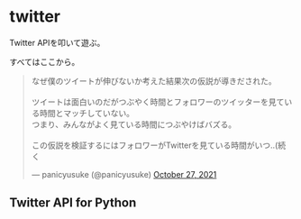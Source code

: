 # twitter

Twitter APIを叩いて遊ぶ。

すべてはここから。

<blockquote class="twitter-tweet"><p lang="ja" dir="ltr">なぜ僕のツイートが伸びないか考えた結果次の仮説が導きだされた。<br><br>ツイートは面白いのだがつぶやく時間とフォロワーのツイッターを見ている時間とマッチしていない。<br>つまり、みんながよく見ている時間につぶやけばバズる。<br><br>この仮説を検証するにはフォロワーがTwitterを見ている時間がいつ..(続く</p>&mdash; panicyusuke (@panicyusuke) <a href="https://twitter.com/panicyusuke/status/1453301034458271747?ref_src=twsrc%5Etfw">October 27, 2021</a></blockquote> <script async src="https://platform.twitter.com/widgets.js" charset="utf-8"></script>

## Twitter API for Python

